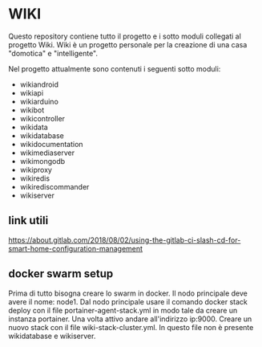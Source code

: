  # WIKI

 Questo repository contiene tutto il progetto e i sotto moduli collegati al progetto Wiki.
 Wiki è un progetto personale per la creazione di una casa "domotica" e "intelligente".

 Nel progetto attualmente sono contenuti i seguenti sotto moduli:
 - wikiandroid
 - wikiapi
 - wikiarduino
 - wikibot
 - wikicontroller
 - wikidata
 - wikidatabase
 - wikidocumentation
 - wikimediaserver
 - wikimongodb
 - wikiproxy
 - wikiredis
 - wikirediscommander
 - wikiserver


 ## link utili

https://about.gitlab.com/2018/08/02/using-the-gitlab-ci-slash-cd-for-smart-home-configuration-management

 ## docker swarm setup

 Prima di tutto bisogna creare lo swarm in docker. Il nodo principale deve avere il nome: node1. Dal nodo principale usare il comando docker stack deploy con il file portainer-agent-stack.yml in modo tale da creare un instanza portainer. Una volta attivo andare all'indirizzo ip:9000. Creare un nuovo stack con il file wiki-stack-cluster.yml. In questo file non è presente wikidatabase e wikiserver.